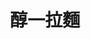 ---
title: "醇一拉麵"
description: "醇一拉麵"
layout: shop
keywords:
  - 美食競賽
  - 台灣美食
  - 美食精選
datePublished: "2025-06-30"
dateModified: "2025-07-03"
city: "台北市"
district: "大安區"
address: "台北市大安區仁愛路四段48巷30-1號"
phone: "0227066800"
geo: "25.036282732036618, 121.54700082650679"
google_map: "https://maps.app.goo.gl/3fysJuC5jUdZzdbc7"
footinder: "https://footinder.com.tw/%E5%8F%B0%E5%8C%97%E5%B8%82%E5%A4%A7%E5%AE%89%E5%8D%80/362156/"
official: "https://www.instagram.com/chun.ramenshop"
award:
  - name: "500盤"
    year: "2024"
    entries:
      - dishes:
          - "醇金濃湯鮮貝拉麵"

---